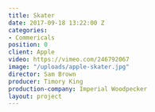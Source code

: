 ```yaml
---
title: Skater
date: 2017-09-18 13:22:00 Z
categories:
- Commericals
position: 0
client: Apple
video: https://vimeo.com/246792067
image: "/uploads/apple-skater.jpg"
director: Sam Brown
producer: Timory King
production-company: Imperial Woodpecker
layout: project
---
```


